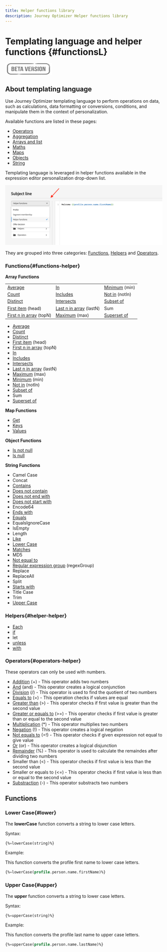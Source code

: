 ```yaml
---
title: Helper functions library
description: Journey Optimizer Helper functions library
---
```


# Templating language and helper functions {#functionsL}

![](../../assets/do-not-localize/badge.png)


## About templating language

Use Journey Optimizer templating language to perform operations on data, such as calculations, data formatting or conversions, conditions, and manipulate them in the context of personalization.

Available functions are listed in these pages:

* [Operators](operators.md)
* [Aggregation](aggregation.md)
* [Arrays and list](arrays-list.md)
* [Maths](maths.md)
* [Maps](maps.md)
* [Objects](objects.md)
* [String](string.md)

Templating language is leveraged in helper functions available in the expression editor personalization drop-down list. 

![](../assets/access-helper-functions.png)

They are grouped into three categories: [Functions](#functions-helper), [Helpers](#helper-helper) and [Operators](#operators-helper).

### Functions{#functions-helper}

**Array Functions**

|  |  |  |
| --------- | ----------- | ----------- |
| [Average](aggregation.md#average) | [In](arrays-list.md#in) | [Minimum](aggregation.md#minimum) (min) |
| [Count](aggregation.md#count) | [Includes](arrays-list.md#includes)  | [Not in](arrays-list.md#notin) (notIn) |
| [Distinct](arrays-list.md#distinct) | [Intersects](arrays-list.md#intersects) | [Subset of](arrays-list.md#subset) |
| [First item](arrays-list.md#head) (head) | [Last n in array](arrays-list.md#last-n) (lastN) | Sum |
| [First n in array](arrays-list.md#first-n) (topN)| [Maximum](aggregation.md#maximum) (max) | [Superset of](arrays-list.md#superset) |

* [Average](aggregation.md#average)
* [Count](aggregation.md#count)
* [Distinct](arrays-list.md#distinct)
* [First item](arrays-list.md#head) (head)
* [First n in array](arrays-list.md#first-n) (topN)
* [In](arrays-list.md#in)
* [Includes](arrays-list.md#includes) 
* [Intersects](arrays-list.md#intersects)
* [Last n in array](arrays-list.md#last-n) (lastN)
* [Maximum](aggregation.md#maximum) (max)
* [Minimum](aggregation.md#minimum) (min)
* [Not in](arrays-list.md#notin) (notIn)
* [Subset of](arrays-list.md#subset)
* Sum
* [Superset of](arrays-list.md#superset)

**Map Functions**

* [Get](maps.md#get)
* [Keys](maps.md#keys)
* [Values](maps.md#values)

**Object Functions**

* [Is not null](objects.md#isNotNull)
* [Is null](objects.md#isNull)

**String Functions**

* Camel Case
* Concat
* [Contains](string.md#contains)
* [Does not contain](string.md#doesNotContain)
* [Does not end with](string.md#doesNotEndWith)
* [Does not start with](string.md#doesNotStartWith)
* Encode64
* [Ends with](string.md#endsWith)
* [Equals](string.md#equals)
* EqualsIgnoreCase
* IsEmpty
* Length
* [Like](string.md#like)
* [Lower Case](#lower)
* [Matches](string.md#matches) 
* MD5
* [Not equal to](string.md#notEqualTo)
* [Regular expression group](string.md#regexGroup) (regexGroup)
* Replace
* ReplaceAll
* Split
* [Starts with](string.md#startsWith)
* Title Case
* Trim
* [Upper Case](#upper)

### Helpers{#helper-helper}

* [Each](../personalization-syntax.md#each)
* [if](../personalization-syntax.md#if)
* let
* [unless](../personalization-syntax.md#unless)
* [with](../personalization-syntax.md#with)

### Operators{#operators-helper}

These operators can only be used with numbers.

* [Addition](maths.md#add) (+) - This operator adds two numbers
* [And](operators.md#and) (and) - This operator creates a logical conjunction
* [Division](maths.md#divide) (/) - This operator is used to find the quotient of two numbers
* [Equals to](operators.md#and) (=) - This operation checks if values are equal
* [Greater than](operators.md#greaterthan) (>) - This operator checks if first value is greater than the second value
* [Greater or equals to](operators.md#greaterthanorequal) (>=) - This operator checks if first value is greater than or equal to the second value
* [Multiplication](maths.md#multiply) (*) - This operator multiplies two numbers
* [Negation](operators.md#not) (!) - This operator creates a logical negation
* [Not equals to](operators.md#notequal) (=!) - This operator checks if given expression not equal to give value
* [Or](operators.md#or) (or) - This operator creates a logical disjunction
* [Remainder](maths.md#remainder) (%) - This operator is used to calculate the remaindes after dividing two numbers
* Smaller than (<) - This operator checks if first value is less than the second value
* Smaller or equals to (<=) - This operator checks if first value is less than or equal to the second value
* [Substraction](maths.md#substract) (-) - This operator substracts two numbers

## Functions

### Lower Case{#lower}

The **lowerCase** function converts a string to lower case letters.

Syntax:

```sql
{%=lowerCase(string)%}
```

Example:

This function converts the profile first name to lower case letters.

```sql
{%=lowerCase(profile.person.name.firstName)%}
```

### Upper Case{#upper}

The **upper** function converts a string to lower case letters.

Syntax:

```sql
{%=upperCase(string)%}
```

Example:

This function converts the profile last name to upper case letters.

```sql
{%=upperCase(profile.person.name.lastName)%}
```
